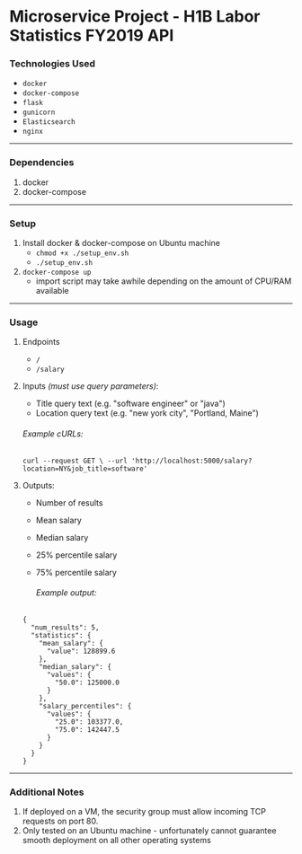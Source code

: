 # Microservice Project - H1B Labor Statistics FY2019 API

### Technologies Used
-   `docker`
-   `docker-compose`
-   `flask`
-   `gunicorn`
-   `Elasticsearch`
-   `nginx`
---
### Dependencies

1. docker
1. docker-compose

---

### Setup

1. Install docker & docker-compose on Ubuntu machine
    - `chmod +x ./setup_env.sh`
    - `./setup_env.sh`
1. `docker-compose up`
    - import script may take awhile depending on the amount of CPU/RAM available

---

### Usage

1.  Endpoints
    -   `/`
    -   `/salary`
1.  Inputs _(must use query parameters)_:

    -   Title query text (e.g. "software engineer" or "java")
    -   Location query text (e.g. "new york city", "Portland, Maine")

    ###### Example cURLs:

    ```
    curl --request GET \ --url 'http://localhost:5000/salary?location=NY&job_title=software'
    ```

1.  Outputs:

    -   Number of results
    -   Mean salary
    -   Median salary
    -   25% percentile salary
    -   75% percentile salary

        ###### Example output:

    ```
    {
      "num_results": 5,
      "statistics": {
        "mean_salary": {
          "value": 128899.6
        },
        "median_salary": {
          "values": {
            "50.0": 125000.0
          }
        },
        "salary_percentiles": {
          "values": {
            "25.0": 103377.0,
            "75.0": 142447.5
          }
        }
      }
    }
    ```

---

### Additional Notes

1. If deployed on a VM, the security group must allow incoming TCP requests on port 80.
1. Only tested on an Ubuntu machine - unfortunately cannot guarantee smooth deployment on all other operating systems
